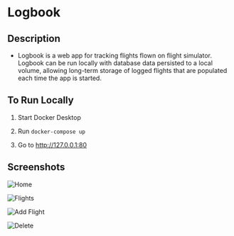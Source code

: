 # Logbook

## Description
- Logbook is a web app for tracking flights flown on flight simulator. Logbook can be run locally with database data persisted to a local volume, allowing long-term storage of logged flights that are populated each time the app is started.

## To Run Locally

1. Start Docker Desktop

2. Run `docker-compose up`

3. Go to http://127.0.0.1:80

## Screenshots

![Home](./screenshots/home.png)

![Flights](./screenshots/flights.png)

![Add Flight](./screenshots/add.png)

![Delete](./screenshots/delete.png)
